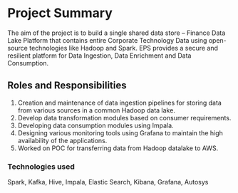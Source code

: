 # Project Summary

The aim of the project is to build a single shared data store – Finance Data Lake Platform that contains entire Corporate Technology Data using open-source technologies like Hadoop and Spark. EPS provides a secure and resilient platform for Data Ingestion, Data Enrichment and Data Consumption.

## Roles and Responsibilities

  1. Creation and maintenance of data ingestion pipelines for storing data from various sources in a common Hadoop data lake.
  2.	Develop data transformation modules based on consumer requirements.
  3. Developing data consumption modules using Impala.
  4. Designing various monitoring tools using Grafana to maintain the high availability of the applications.
  5. Worked on POC for transferring data from Hadoop datalake to AWS.

### Technologies used

Spark, Kafka, Hive, Impala, Elastic Search, Kibana, Grafana, Autosys

